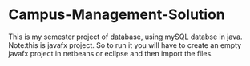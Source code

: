 # Campus-Management-Solution
This is my semester project of database, using mySQL databse in java.
Note:this is javafx project. So to run it you will have to create an empty javafx project in netbeans or eclipse and then import the files.
